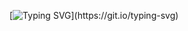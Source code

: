 [![Typing SVG](https://readme-typing-svg.demolab.com/?lines=Olá,+seja+bem+vindo!;)](https://git.io/typing-svg)
